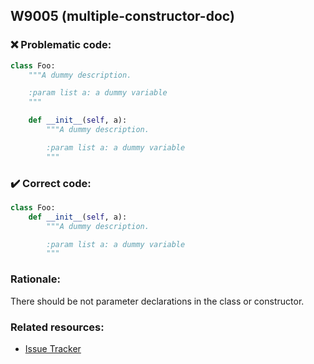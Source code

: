 ## W9005 (multiple-constructor-doc)

### :x: Problematic code:

```python
class Foo:
    """A dummy description.

    :param list a: a dummy variable
    """

    def __init__(self, a):
        """A dummy description.

        :param list a: a dummy variable
        """
```

### :heavy_check_mark: Correct code:

```python
class Foo:
    def __init__(self, a):
        """A dummy description.

        :param list a: a dummy variable
        """
```

### Rationale:

There should be not parameter declarations in the class or constructor.

### Related resources:

- [Issue Tracker](https://github.com/PyCQA/pylint/issues?q=is%3Aissue+%22multiple-constructor-doc%22+OR+%22W9005%22)
